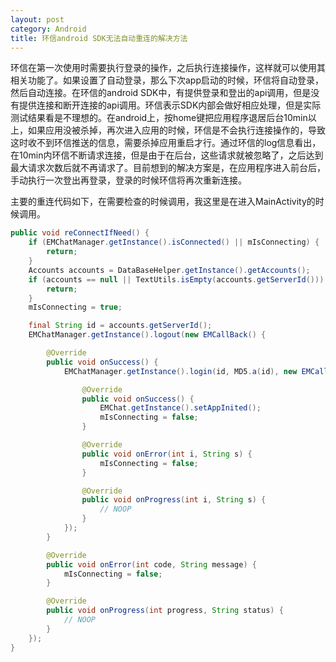 ```yaml
---
layout: post
category: Android
title: 环信android SDK无法自动重连的解决方法
---
```


环信在第一次使用时需要执行登录的操作，之后执行连接操作，这样就可以使用其相关功能了。如果设置了自动登录，那么下次app启动的时候，环信将自动登录，然后自动连接。在环信的android SDK中，有提供登录和登出的api调用，但是没有提供连接和断开连接的api调用。环信表示SDK内部会做好相应处理，但是实际测试结果看是不理想的。在android上，按home键把应用程序退居后台10min以上，如果应用没被杀掉，再次进入应用的时候，环信是不会执行连接操作的，导致这时收不到环信推送的信息，需要杀掉应用重启才行。通过环信的log信息看出，在10min内环信不断请求连接，但是由于在后台，这些请求就被忽略了，之后达到最大请求次数后就不再请求了。目前想到的解决方案是，在应用程序进入前台后，手动执行一次登出再登录，登录的时候环信将再次重新连接。

<!-- more -->

主要的重连代码如下，在需要检查的时候调用，我这里是在进入MainActivity的时候调用。

``` java
public void reConnectIfNeed() {
    if (EMChatManager.getInstance().isConnected() || mIsConnecting) {
        return;
    }
    Accounts accounts = DataBaseHelper.getInstance().getAccounts();
    if (accounts == null || TextUtils.isEmpty(accounts.getServerId())) {
        return;
    }
    mIsConnecting = true;

    final String id = accounts.getServerId();
    EMChatManager.getInstance().logout(new EMCallBack() {

        @Override
        public void onSuccess() {
            EMChatManager.getInstance().login(id, MD5.a(id), new EMCallBack() {

                @Override
                public void onSuccess() {
                    EMChat.getInstance().setAppInited();
                    mIsConnecting = false;
                }

                @Override
                public void onError(int i, String s) {
                    mIsConnecting = false;
                }

                @Override
                public void onProgress(int i, String s) {
                    // NOOP
                }
            });
        }

        @Override
        public void onError(int code, String message) {
            mIsConnecting = false;
        }

        @Override
        public void onProgress(int progress, String status) {
            // NOOP
        }
    });
}
```

